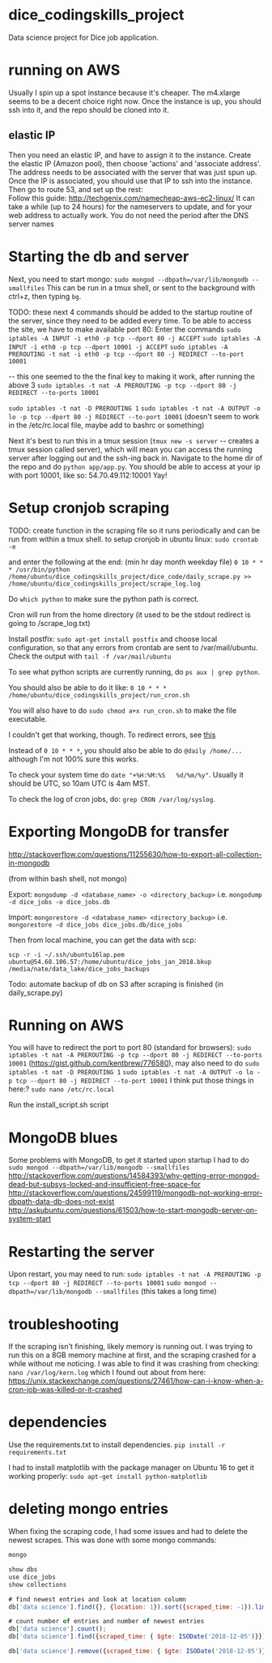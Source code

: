 # dice_codingskills_project
Data science project for Dice job application.

# running on AWS
Usually I spin up a spot instance because it's cheaper.  The m4.xlarge seems to be a decent choice right now.  Once the instance is up, you should ssh into it, and the repo should be cloned into it.

## elastic IP
Then you need an elastic IP, and have to assign it to the instance.  Create the elastic IP (Amazon pool), then choose 'actions' and 'associate address'.  The address needs to be associated with the server that was just spun up.  Once the IP is associated, you should use that IP to ssh into the instance.
Then go to route 53, and set up the rest:  
Follow this guide: http://techgenix.com/namecheap-aws-ec2-linux/
It can take a while (up to 24 hours) for the nameservers to update, and for your web address to actually work.  You do not need the period after the DNS server names

# Starting the db and server
Next, you need to start mongo: `sudo mongod --dbpath=/var/lib/mongodb --smallfiles`
This can be run in a tmux shell, or sent to the background with ctrl+z, then typing `bg`.

TODO: these next 4 commands should be added to the startup routine of the server, since they need to be added every time.
To be able to access the site, we have to make available port 80:  Enter the commands
`sudo iptables -A INPUT -i eth0 -p tcp --dport 80 -j ACCEPT`
`sudo iptables -A INPUT -i eth0 -p tcp --dport 10001 -j ACCEPT`
`sudo iptables -A PREROUTING -t nat -i eth0 -p tcp --dport 80 -j REDIRECT --to-port 10001`

-- this one seemed to the the final key to making it work, after running the above 3
`sudo iptables -t nat -A PREROUTING -p tcp --dport 80 -j REDIRECT --to-ports 10001`

`sudo iptables -t nat -D PREROUTING 1`
`sudo iptables -t nat -A OUTPUT -o lo -p tcp --dport 80 -j REDIRECT --to-port 10001`
(doesn't seem to work in the /etc/rc.local file, maybe add to bashrc or something)

Next it's best to run this in a tmux session (`tmux new -s server` -- creates a tmux session called server), which will mean you can access the running server after logging out and the ssh-ing back in.  Navigate to the home dir of the repo and do `python app/app.py`.
You should be able to access at your ip with port 10001, like so: 54.70.49.112:10001
Yay!

# Setup cronjob scraping
TODO: create function in the scraping file so it runs periodically and can be run from within a tmux shell.
to setup cronjob in ubuntu linux:
`sudo crontab -e`

and enter the following at the end:
(min hr day month weekday file)
`0 10 * * * /usr/bin/python /home/ubuntu/dice_codingskills_project/dice_code/daily_scrape.py >> /home/ubuntu/dice_codingskills_project/scrape_log.log`

Do `which python` to make sure the python path is correct.

Cron will run from the home directory (it used to be the stdout redirect is going to /scrape_log.txt)

Install postfix: `sudo apt-get install postfix` and choose local configuration, so that any errors from crontab are sent to /var/mail/ubuntu.  Check the output with `tail -f /var/mail/ubuntu`

To see what python scripts are currently running, do `ps aux | grep python`.


You should also be able to do it like:
`0 10 * * * /home/ubuntu/dice_codingskills_project/run_cron.sh`

You will also have to do `sudo chmod a+x run_cron.sh` to make the file executable.

I couldn't get that working, though.  To redirect errors, see [this](https://askubuntu.com/questions/222512/cron-info-no-mta-installed-discarding-output-error-in-the-syslog)

Instead of `0 10 * * *`, you should also be able to do
`@daily /home/...`
although I'm not 100% sure this works.

To check your system time do `date "+%H:%M:%S   %d/%m/%y"`.  Usually it should be UTC, so 10am UTC is 4am MST.

To check the log of cron jobs, do: `grep CRON /var/log/syslog`.


# Exporting MongoDB for transfer
http://stackoverflow.com/questions/11255630/how-to-export-all-collection-in-mongodb

(from within bash shell, not mongo)

Export:
`mongodump -d <database_name> -o <directory_backup>`
i.e.
`mongodump -d dice_jobs -o dice_jobs.db`

Import:
`mongorestore -d <database_name> <directory_backup>`
i.e.
`mongorestore -d dice_jobs dice_jobs.db/dice_jobs`

Then from local machine, you can get the data with scp:

`scp -r -i ~/.ssh/ubuntu16lap.pem ubuntu@54.68.106.57:/home/ubuntu/dice_jobs_jan_2018.bkup /media/nate/data_lake/dice_jobs_backups`

Todo:  automate backup of db on S3 after scraping is finished (in daily_scrape.py)

# Running on AWS
You will have to redirect the port to port 80 (standard for browsers): `sudo iptables -t nat -A PREROUTING -p tcp --dport 80 -j REDIRECT --to-ports 10001` (https://gist.github.com/kentbrew/776580), may also need to do `sudo iptables -t nat -D PREROUTING 1`
`sudo iptables -t nat -A OUTPUT -o lo -p tcp --dport 80 -j REDIRECT --to-port 10001`
I think put those things in here:?
`sudo nano /etc/rc.local`

Run the install_script.sh script

# MongoDB blues
Some problems with MongoDB, to get it started upon startup I had to do `sudo mongod --dbpath=/var/lib/mongodb --smallfiles`
http://stackoverflow.com/questions/14584393/why-getting-error-mongod-dead-but-subsys-locked-and-insufficient-free-space-for
http://stackoverflow.com/questions/24599119/mongodb-not-working-error-dbpath-data-db-does-not-exist
http://askubuntu.com/questions/61503/how-to-start-mongodb-server-on-system-start

# Restarting the server
Upon restart, you may need to run:
`sudo iptables -t nat -A PREROUTING -p tcp --dport 80 -j REDIRECT --to-ports 10001`
`sudo mongod --dbpath=/var/lib/mongodb --smallfiles` (this takes a long time)

# troubleshooting
If the scraping isn't finishing, likely memory is running out.  I was trying to run this on a 8GB memory machine at first, and the scraping crashed for a while without me noticing.  I was able to find it was crashing from checking:
`nano /var/log/kern.log`
which I found out about from here: https://unix.stackexchange.com/questions/27461/how-can-i-know-when-a-cron-job-was-killed-or-it-crashed

# dependencies
Use the requirements.txt to install dependencies.
`pip install -r requirements.txt`

I had to install matplotlib with the package manager on Ubuntu 16 to get it working properly:
`sudo apt-get install python-matplotlib`

# deleting mongo entries
When fixing the scraping code, I had some issues and had to delete the newest scrapes.  This was done with some mongo commands:

```javascript
mongo

show dbs
use dice_jobs
show collections

# find newest entries and look at location column
db['data science'].find({}, {location: 1}).sort({scraped_time: -1}).limit(10);

# count number of entries and number of newest entries
db['data science'].count();
db['data science'].find({scraped_time: { $gte: ISODate('2018-12-05')}}).count()

db['data science'].remove({scraped_time: { $gte: ISODate('2018-12-05')}});
```
